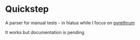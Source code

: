 # Quickstep

A parser for manual tests - in hiatus while I focus on [pyrethrum](https://github.com/theGhostJW/pyrethrum)

It works but documentation is pending 

